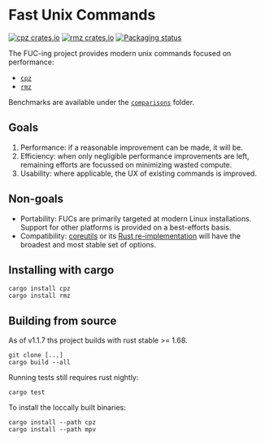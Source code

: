 # Fast Unix Commands

[![cpz crates.io](https://img.shields.io/crates/v/cpz?label=cpz%20crates.io&style=flat-square)](https://crates.io/crates/cpz)
[![rmz crates.io](https://img.shields.io/crates/v/rmz?label=rmz%20crates.io&style=flat-square)](https://crates.io/crates/rmz)
[![Packaging status](https://repology.org/badge/tiny-repos/fuc.svg)](https://repology.org/project/fuc/badges)

The FUC-ing project provides modern unix commands focused on performance:

- [`cpz`](#cpz)
- [`rmz`](#rmz)

Benchmarks are available under the [`comparisons`](comparisons) folder.

## Goals

1. Performance: if a reasonable improvement can be made, it will be.
2. Efficiency: when only negligible performance improvements are left, remaining efforts are
   focussed on minimizing wasted compute.
3. Usability: where applicable, the UX of existing commands is improved.

## Non-goals

- Portability: FUCs are primarily targeted at modern Linux installations. Support for other
  platforms is provided on a best-efforts basis.
- Compatibility: [coreutils](https://github.com/coreutils/coreutils) or
  its [Rust re-implementation](https://github.com/uutils/coreutils) will have the broadest and most
  stable set of options.
  
## Installing with cargo

    cargo install cpz
    cargo install rmz

## Building from source

As of v1.1.7 ths project builds with rust stable >= 1.68.

    git clone [...]
    cargo build --all

Running tests still requires rust nightly:

    cargo test

To install the loccally built binaries:

    cargo install --path cpz
    cargo install --path mpv
